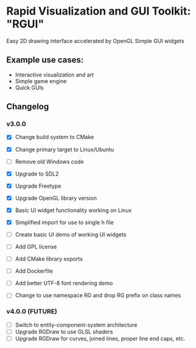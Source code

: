 Rapid Visualization and GUI Toolkit: "RGUI"
==============================================


Easy 2D drawing interface accelerated by OpenGL
Simple GUI widgets


## Example use cases:
- Interactive visualization and art
- Simple game engine
- Quick GUIs





## Changelog

### v3.0.0
- [X] Change build system to CMake
- [X] Change primary target to Linux/Ubuntu
- [ ] Remove old Windows code
- [X] Upgrade to SDL2
- [X] Upgrade Freetype
- [X] Upgrade OpenGL library version
- [X] Basic UI widget functionality working on Linux
- [X] Simplified import for use to single h file

- [ ] Create basic UI demo of working UI widgets


- [ ] Add GPL license
- [ ] Add CMake library exports
- [ ] Add Dockerfile
- [ ] Add better UTF-8 font rendering demo
- [ ] Change to use namespace RG and drop RG prefix on class names



### v4.0.0 (FUTURE)

- [ ] Switch to entity-component-system architecture
- [ ] Upgrade RGDraw to use GLSL shaders
- [ ] Upgrade RGDraw for curves, joined lines, proper line end caps, etc.